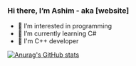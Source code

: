 ### Hi there, I’m Ashim - aka [website]

- 👀 I’m interested in programming
- 🌱 I’m currently learning C#
- 🌱 I'm C++ developer

[![Anurag's GitHub stats](https://github-readme-stats.vercel.app/api?username=ashhosts)](https://github.com/anuraghazra/github-readme-stats)

